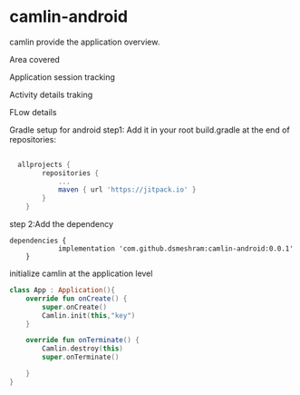 # camlin-android

camlin provide the application overview.

Area covered

Application session tracking

Activity details traking

FLow details

Gradle setup for android
step1: Add it in your root build.gradle at the end of repositories:
```gradle
  
  allprojects {
		repositories {
			...
			maven { url 'https://jitpack.io' }
		}
	}
```

step 2:Add the dependency

```
dependencies {
	        implementation 'com.github.dsmeshram:camlin-android:0.0.1'
	}
```

initialize camlin at the application level

```kotlin
class App : Application(){
    override fun onCreate() {
        super.onCreate()
        Camlin.init(this,"key")
    }

    override fun onTerminate() {
        Camlin.destroy(this)
        super.onTerminate()

    }
}
```
